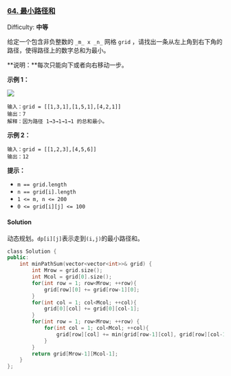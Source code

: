 ### [64\. 最小路径和](https://leetcode-cn.com/problems/minimum-path-sum/)

Difficulty: **中等**


给定一个包含非负整数的 `_m_ x _n_` 网格 `grid` ，请找出一条从左上角到右下角的路径，使得路径上的数字总和为最小。

**说明：**每次只能向下或者向右移动一步。

**示例 1：**

![](https://assets.leetcode.com/uploads/2020/11/05/minpath.jpg)

```
输入：grid = [[1,3,1],[1,5,1],[4,2,1]]
输出：7
解释：因为路径 1→3→1→1→1 的总和最小。
```

**示例 2：**

```
输入：grid = [[1,2,3],[4,5,6]]
输出：12
```

**提示：**

*   `m == grid.length`
*   `n == grid[i].length`
*   `1 <= m, n <= 200`
*   `0 <= grid[i][j] <= 100`


#### Solution

动态规划。`dp[i][j]`表示走到`(i,j)`的最小路径和。

```cpp
​class Solution {
public:
    int minPathSum(vector<vector<int>>& grid) {
        int Mrow = grid.size();
        int Mcol = grid[0].size();
        for(int row = 1; row<Mrow; ++row){
            grid[row][0] += grid[row-1][0];
        }
        for(int col = 1; col<Mcol; ++col){
            grid[0][col] += grid[0][col-1];
        }
        for(int row = 1; row<Mrow; ++row) {
            for(int col = 1; col<Mcol; ++col){
                grid[row][col] += min(grid[row-1][col], grid[row][col-1]);
            }
        }
        return grid[Mrow-1][Mcol-1];
    }
};
```